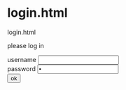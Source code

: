 # login.html
<!----it is the web developement project .The name of this project is LOGIN AUTHENTICATION.--->
<!--- main agenda of login authentication is users input thier credntials in the login form-->
<html>
  <head>
    <tittle>login.html</tittle>
  </head>
  <body>
    <p>please
      log in</p>
    <form
          name="details"
          method="post"
          action="/auth/login">
      username <input
                      type="text"
                      name="username"
                      value=' '><br/>
      password <input
                      type="password"
                      name="password"
                      value=' '><br/>
      <input
             type="submit"
             name="submit"
             value="ok">
    </form>
  </body>
  </html>
                      
                      
    
      
